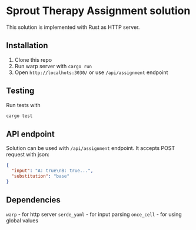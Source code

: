 # Sprout Therapy Assignment solution

This solution is implemented with Rust as HTTP server.

## Installation

1. Clone this repo
2. Run warp server with `cargo run`
3. Open `http://localhots:3030/` or use `/api/assignment` endpoint

## Testing

Run tests with

```sh
cargo test
```

## API endpoint

Solution can be used with `/api/assignment` endpoint. It accepts POST request with json:

```json
{
  "input": "A: true\nB: true...",
  "substitution": "base"
}
```

## Dependencies

`warp` - for http server
`serde_yaml` - for input parsing
`once_cell` - for using global values
